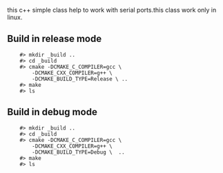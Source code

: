 this c++ simple class help to work with serial ports.this class work only in linux.

## Build in release mode

```
    #> mkdir _build ..
    #> cd _build
    #> cmake -DCMAKE_C_COMPILER=gcc \ 
        -DCMAKE_CXX_COMPILER=g++ \
        -DCMAKE_BUILD_TYPE=Release \ ..
    #> make
    #> ls
```
    

## Build in debug mode

```
    #> mkdir _build ..
    #> cd _build
    #> cmake -DCMAKE_C_COMPILER=gcc \ 
        -DCMAKE_CXX_COMPILER=g++ \
        -DCMAKE_BUILD_TYPE=Debug \  ..
    #> make
    #> ls
```
